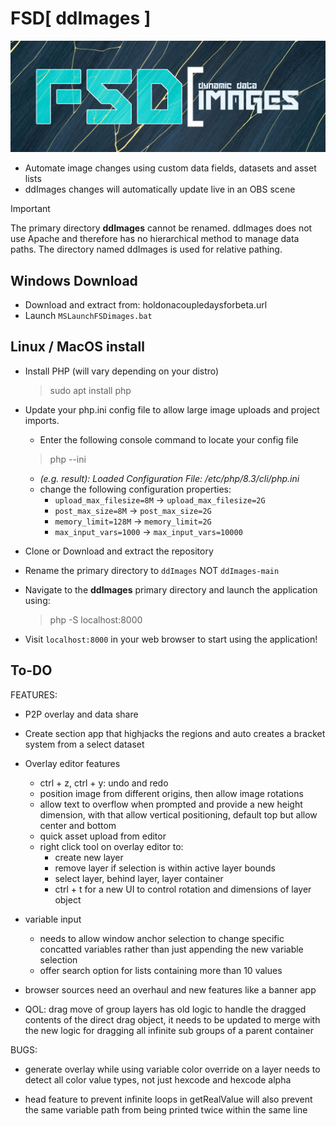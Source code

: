 # FSD[ ddImages ]
![Dynamic Data Images](/logo.png)
- Automate image changes using custom data fields, datasets and asset lists
- ddImages changes will automatically update live in an OBS scene

> [!IMPORTANT]  
> The primary directory **ddImages** cannot be renamed. ddImages does not use Apache and therefore has no hierarchical method to manage data paths. The directory named ddImages is used for relative pathing.

## Windows Download
- Download and extract from: holdonacoupledaysforbeta.url
- Launch `MSLaunchFSDimages.bat`

## Linux / MacOS install
- Install PHP (will vary depending on your distro)
	> sudo apt install php
	
- Update your php.ini config file to allow large image uploads and project imports.
	- Enter the following console command to locate your config file
	> php --ini
	
	- *(e.g. result): Loaded Configuration File:         /etc/php/8.3/cli/php.ini*
	- change the following configuration properties:
		- `upload_max_filesize=8M` -> `upload_max_filesize=2G`
		- `post_max_size=8M` -> `post_max_size=2G`
		- `memory_limit=128M` -> `memory_limit=2G`
		- `max_input_vars=1000` -> `max_input_vars=10000`
		
- Clone or Download and extract the repository
- Rename the primary directory to `ddImages` NOT `ddImages-main`
- Navigate to the **ddImages** primary directory and launch the application using:
	> php -S localhost:8000
	
- Visit `localhost:8000` in your web browser to start using the application!

## To-DO

FEATURES:

- P2P overlay and data share

- Create section app that highjacks the regions and auto creates a bracket system from a select dataset

- Overlay editor features
	- ctrl + z, ctrl + y: undo and redo
	- position image from different origins, then allow image rotations
	- allow text to overflow when prompted and provide a new height dimension, with that allow vertical positioning, default top but allow center and bottom
	- quick asset upload from editor
	- right click tool on overlay editor to:
		- create new layer
		- remove layer if selection is within active layer bounds
		- select layer, behind layer, layer container
		- ctrl + t for a new UI to control rotation and dimensions of layer object

- variable input
	- needs to allow window anchor selection to change specific concatted variables rather than just appending the new variable selection
	- offer search option for lists containing more than 10 values
	
- browser sources need an overhaul and new features like a banner app

- QOL: drag move of group layers has old logic to handle the dragged contents of the direct drag object, it needs to be updated to merge with the new logic for dragging all infinite sub groups of a parent container

BUGS:

- generate overlay while using variable color override on a layer needs to detect all color value types, not just hexcode and hexcode alpha

- head feature to prevent infinite loops in getRealValue will also prevent the same variable path from being printed twice within the same line
